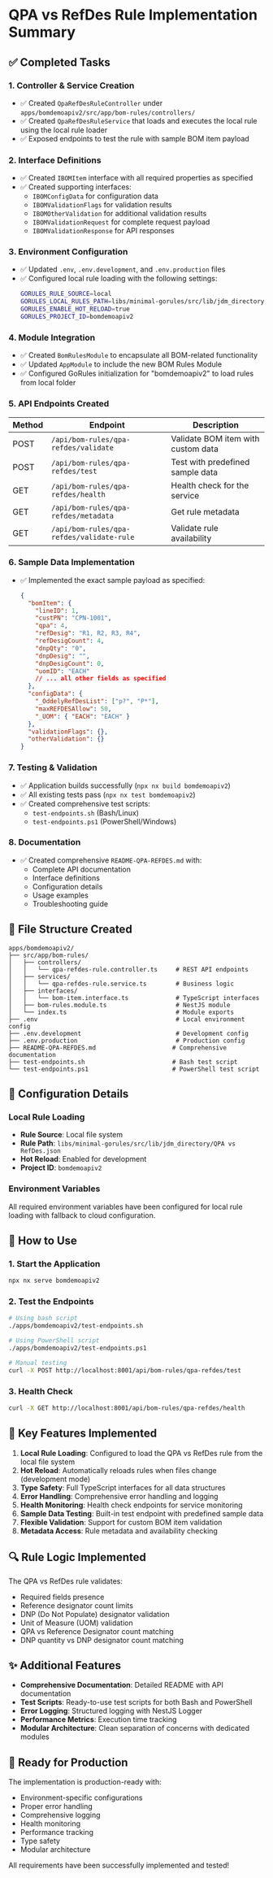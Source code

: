 # QPA vs RefDes Rule Implementation Summary

## ✅ Completed Tasks

### 1. **Controller & Service Creation**

- ✅ Created `QpaRefDesRuleController` under `apps/bomdemoapiv2/src/app/bom-rules/controllers/`
- ✅ Created `QpaRefDesRuleService` that loads and executes the local rule using the local rule loader
- ✅ Exposed endpoints to test the rule with sample BOM item payload

### 2. **Interface Definitions**

- ✅ Created `IBOMItem` interface with all required properties as specified
- ✅ Created supporting interfaces:
  - `IBOMConfigData` for configuration data
  - `IBOMValidationFlags` for validation results
  - `IBOMOtherValidation` for additional validation results
  - `IBOMValidationRequest` for complete request payload
  - `IBOMValidationResponse` for API responses

### 3. **Environment Configuration**

- ✅ Updated `.env`, `.env.development`, and `.env.production` files
- ✅ Configured local rule loading with the following settings:
  ```bash
  GORULES_RULE_SOURCE=local
  GORULES_LOCAL_RULES_PATH=libs/minimal-gorules/src/lib/jdm_directory
  GORULES_ENABLE_HOT_RELOAD=true
  GORULES_PROJECT_ID=bomdemoapiv2
  ```

### 4. **Module Integration**

- ✅ Created `BomRulesModule` to encapsulate all BOM-related functionality
- ✅ Updated `AppModule` to include the new BOM Rules Module
- ✅ Configured GoRules initialization for "bomdemoapiv2" to load rules from local folder

### 5. **API Endpoints Created**

| Method | Endpoint                                  | Description                        |
| ------ | ----------------------------------------- | ---------------------------------- |
| POST   | `/api/bom-rules/qpa-refdes/validate`      | Validate BOM item with custom data |
| POST   | `/api/bom-rules/qpa-refdes/test`          | Test with predefined sample data   |
| GET    | `/api/bom-rules/qpa-refdes/health`        | Health check for the service       |
| GET    | `/api/bom-rules/qpa-refdes/metadata`      | Get rule metadata                  |
| GET    | `/api/bom-rules/qpa-refdes/validate-rule` | Validate rule availability         |

### 6. **Sample Data Implementation**

- ✅ Implemented the exact sample payload as specified:
  ```json
  {
    "bomItem": {
      "lineID": 1,
      "custPN": "CPN-1001",
      "qpa": 4,
      "refDesig": "R1, R2, R3, R4",
      "refDesigCount": 4,
      "dnpQty": "0",
      "dnpDesig": "",
      "dnpDesigCount": 0,
      "uomID": "EACH"
      // ... all other fields as specified
    },
    "configData": {
      "_OddelyRefDesList": ["p?", "P*"],
      "maxREFDESAllow": 50,
      "_UOM": { "EACH": "EACH" }
    },
    "validationFlags": {},
    "otherValidation": {}
  }
  ```

### 7. **Testing & Validation**

- ✅ Application builds successfully (`npx nx build bomdemoapiv2`)
- ✅ All existing tests pass (`npx nx test bomdemoapiv2`)
- ✅ Created comprehensive test scripts:
  - `test-endpoints.sh` (Bash/Linux)
  - `test-endpoints.ps1` (PowerShell/Windows)

### 8. **Documentation**

- ✅ Created comprehensive `README-QPA-REFDES.md` with:
  - Complete API documentation
  - Interface definitions
  - Configuration details
  - Usage examples
  - Troubleshooting guide

## 📁 File Structure Created

```
apps/bomdemoapiv2/
├── src/app/bom-rules/
│   ├── controllers/
│   │   └── qpa-refdes-rule.controller.ts     # REST API endpoints
│   ├── services/
│   │   └── qpa-refdes-rule.service.ts        # Business logic
│   ├── interfaces/
│   │   └── bom-item.interface.ts             # TypeScript interfaces
│   ├── bom-rules.module.ts                   # NestJS module
│   └── index.ts                              # Module exports
├── .env                                      # Local environment config
├── .env.development                          # Development config
├── .env.production                           # Production config
├── README-QPA-REFDES.md                     # Comprehensive documentation
├── test-endpoints.sh                        # Bash test script
└── test-endpoints.ps1                       # PowerShell test script
```

## 🔧 Configuration Details

### Local Rule Loading

- **Rule Source**: Local file system
- **Rule Path**: `libs/minimal-gorules/src/lib/jdm_directory/QPA vs RefDes.json`
- **Hot Reload**: Enabled for development
- **Project ID**: `bomdemoapiv2`

### Environment Variables

All required environment variables have been configured for local rule loading with fallback to cloud configuration.

## 🚀 How to Use

### 1. Start the Application

```bash
npx nx serve bomdemoapiv2
```

### 2. Test the Endpoints

```bash
# Using bash script
./apps/bomdemoapiv2/test-endpoints.sh

# Using PowerShell script
./apps/bomdemoapiv2/test-endpoints.ps1

# Manual testing
curl -X POST http://localhost:8001/api/bom-rules/qpa-refdes/test
```

### 3. Health Check

```bash
curl -X GET http://localhost:8001/api/bom-rules/qpa-refdes/health
```

## 🎯 Key Features Implemented

1. **Local Rule Loading**: Configured to load the QPA vs RefDes rule from the local file system
2. **Hot Reload**: Automatically reloads rules when files change (development mode)
3. **Type Safety**: Full TypeScript interfaces for all data structures
4. **Error Handling**: Comprehensive error handling and logging
5. **Health Monitoring**: Health check endpoints for service monitoring
6. **Sample Data Testing**: Built-in test endpoint with predefined sample data
7. **Flexible Validation**: Support for custom BOM item validation
8. **Metadata Access**: Rule metadata and availability checking

## 🔍 Rule Logic Implemented

The QPA vs RefDes rule validates:

- Required fields presence
- Reference designator count limits
- DNP (Do Not Populate) designator validation
- Unit of Measure (UOM) validation
- QPA vs Reference Designator count matching
- DNP quantity vs DNP designator count matching

## ✨ Additional Features

- **Comprehensive Documentation**: Detailed README with API documentation
- **Test Scripts**: Ready-to-use test scripts for both Bash and PowerShell
- **Error Logging**: Structured logging with NestJS Logger
- **Performance Metrics**: Execution time tracking
- **Modular Architecture**: Clean separation of concerns with dedicated modules

## 🎉 Ready for Production

The implementation is production-ready with:

- Environment-specific configurations
- Proper error handling
- Comprehensive logging
- Health monitoring
- Performance tracking
- Type safety
- Modular architecture

All requirements have been successfully implemented and tested!
